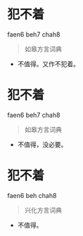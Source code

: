 # 犯不着
faen6 beh7 chah8
> 如皋方言词典
- 不值得。又作不犯着。

# 犯不着
faen6 beh7 chah8
> 如皋方言词典
- 不值得，没必要。

# 犯不着
faen6 beh chah8
> 兴化方言词典
- 不值得。
